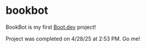# bookbot
BookBot is my first [Boot.dev](https://www.boot.dev) project!

Project was completed on 4/28/25 at 2:53 PM. Go me!
